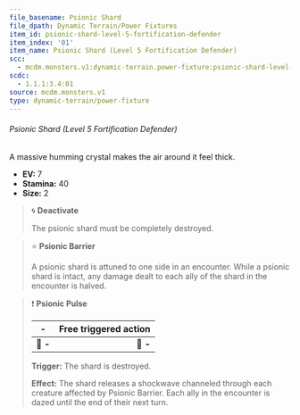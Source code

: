 ```yaml
---
file_basename: Psionic Shard
file_dpath: Dynamic Terrain/Power Fixtures
item_id: psionic-shard-level-5-fortification-defender
item_index: '01'
item_name: Psionic Shard (Level 5 Fortification Defender)
scc:
  - mcdm.monsters.v1:dynamic-terrain.power-fixture:psionic-shard-level-5-fortification-defender
scdc:
  - 1.1.1:3.4:01
source: mcdm.monsters.v1
type: dynamic-terrain/power-fixture
---
```


###### Psionic Shard (Level 5 Fortification Defender)

A massive humming crystal makes the air around it feel thick.

- **EV:** 7
- **Stamina:** 40
- **Size:** 2

<!-- -->
> 🌀 **Deactivate**
>
> The psionic shard must be completely destroyed.

<!-- -->
> ⭐️ **Psionic Barrier**
>
> A psionic shard is attuned to one side in an encounter. While a psionic shard is intact, any damage dealt to each ally of the shard in the encounter is halved.

<!-- -->
> ❗️ **Psionic Pulse**
>
> | **-**    | **Free triggered action** |
> | -------- | ------------------------: |
> | **📏 -** |                  **🎯 -** |
>
> **Trigger:** The shard is destroyed.
>
> **Effect:** The shard releases a shockwave channeled through each creature affected by Psionic Barrier. Each ally in the encounter is dazed until the end of their next turn.
